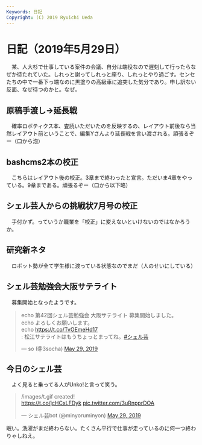 ```yaml
---
Keywords: 日記
Copyright: (C) 2019 Ryuichi Ueda
---
```


# 日記（2019年5月29日）

　某、人大杉で仕事している案件の会議、自分は端役なので遅刻して行ったらなぜか待たれていた。しれっと謝ってしれっと座り、しれっとやり過ごす。センセたちの中で一番下っ端なのに黒塗りの高級車に追突した気分であり。申し訳ない反面、なぜ待つのかと。なぜ。

## 原稿手渡し→延長戦

　確率ロボティクス本、査読いただいたのを反映するの、レイアウト前後なら当然レイアウト前ということで、編集Yさんより延長戦を言い渡される。頑張るぞー（口から泡）


## bashcms2本の校正

　こちらはレイアウト後の校正。3章まで終わったと宣言。ただいま4章をやっている。9章まである。頑張るぞー（口から以下略）

## シェル芸人からの挑戦状7月号の校正

　手付かず。っていうか職業を「校正」に変えないといけないのではなかろうか。


## 研究新ネタ

　ロボット勢が全て学生様に渡っている状態なのでまだ（人のせいにしている）

## シェル芸勉強会大阪サテライト

　募集開始となったようです。

<blockquote class="twitter-tweet" data-partner="tweetdeck"><p lang="ja" dir="ltr">echo 第42回シェル芸勉強会 大阪サテライト 募集開始しました。 <br>echo よろしくお願いします。<br>echo <a href="https://t.co/TvOEmeHd17">https://t.co/TvOEmeHd17</a><br>: 松江サテライトはもうちょっとまってね。<a href="https://twitter.com/hashtag/%E3%82%B7%E3%82%A7%E3%83%AB%E8%8A%B8?src=hash&amp;ref_src=twsrc%5Etfw">#シェル芸</a></p>&mdash; so (@3socha) <a href="https://twitter.com/3socha/status/1133667446231949313?ref_src=twsrc%5Etfw">May 29, 2019</a></blockquote>
<script async src="https://platform.twitter.com/widgets.js" charset="utf-8"></script>

## 今日のシェル芸

　よく見ると乗ってる人がUnko!と言って笑う。

<blockquote class="twitter-tweet" data-partner="tweetdeck"><p lang="en" dir="ltr">/images/t.gif created!<br> <a href="https://t.co/jcHCxLFDyk">https://t.co/jcHCxLFDyk</a> <a href="https://t.co/3uRnpprDOA">pic.twitter.com/3uRnpprDOA</a></p>&mdash; シェル芸bot (@minyoruminyon) <a href="https://twitter.com/minyoruminyon/status/1133716369969635328?ref_src=twsrc%5Etfw">May 29, 2019</a></blockquote>


眠い。洗濯がまだ終わらない。たくさん平行で仕事が走っているのに何一つ終わりゃしねえ。

